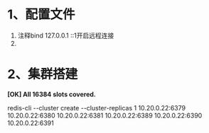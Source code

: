 # 1、配置文件

1. 注释bind 127.0.0.1 ::1开启远程连接
2. 

# 2、集群搭建

**[OK] All 16384 slots covered.**

redis-cli --cluster create --cluster-replicas 1 10.20.0.22:6379 10.20.0.22:6380 10.20.0.22:6381 10.20.0.22:6389 10.20.0.22:6390 10.20.0.22:6391